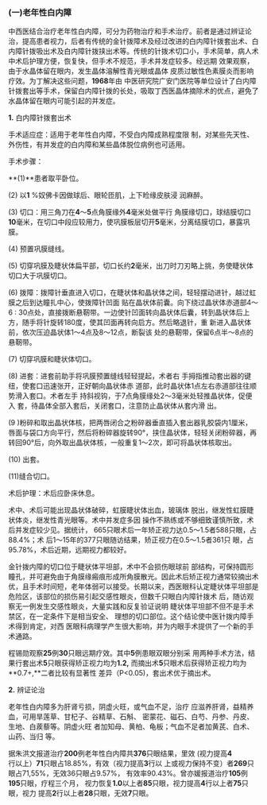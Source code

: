 ###   (一)老年性白内障  

中西医结合治疗老年性白内障，可分为药物治疗和手术治疗。前者是通过辨证论治，提高患者视力，后者有传统的金针拨障术及经过改进的白内障针拨套出术、白内障针拨吸出术及白内障针拨挟出术等。传统的针拨术切口小，手术简单，病人术中术后护理方便，恢复快，但手术不规范，手术并发症较多。经远期   效果观察，由于水晶体留在眼内，发生晶体溶解性青光眼或晶体   皮质过敏性色素膜炎而影响疗效。为丁解决这些问题，**1968**年由  中医研究院广安门医院等单位设计了白内障针拨套出等手术，保留白内障针拨的长处，吸取丁西医晶体摘除术的优点，避免了水晶体留在眼内可能引起的并发症。                       

 **1.**  白内障针拨套出术

  手术适应症：适用于老年性白内障，不受白内障成熟程度限 制，对某些先天性、外伤性，有并发症的白内障和某些晶体脱位病例也可适用。  

  手术步骤：  

  **(1)**患者取平卧位。      

 (2)     以**1** %奴佛卡因做球后、眼轮匝肌，上下睑缘皮肤浸  润麻醉。

  (3)     切口：用三角刀在**4**〜**5**点角膜缘外**4**毫米处做平行 角膜缘切口，球结膜切口  **10**毫米，在切口中段应较用力，使巩膜板层切开**5**毫米，分离结膜切口，暴露巩膜。

  (4)      预置巩膜缝线。

  (5)      切穿巩膜及睫状体扁平部，切口长约**2**毫米，出刀时刀刃略上挑，务使睫状体切口大于巩膜切口。

  (6)      拨障：拨障针垂直进入切口，在睫状体和晶状体之间，轻轻摆动进针，越过虹膜之后到达瞳扎中心，使拨障针凹面 贴在晶状体前囊。向下绕过晶状体赤道部4〜6 : 30点处，直接拨断悬靭带。一边使针凹面转向晶状体后囊，转到晶状体后上  方，随手将针旋转180度，使其凹面再转向启方。然后略退针，重  新进入晶状体前，依次压迫晶状体1〜4点及8〜12点，断裂该 处的悬靭带，保留6点半〜8点的悬靭带。

  (7)      切穿巩膜和睫状体切口。

  (8)     进套：进套前助手将巩膜预置缝线轻轻提起，术者右  手拇指推动套出器的键纽，使套口迅速张开，正好朝向晶状体赤 道部，此时晶状体1点左右赤道部往往顺势滑入套口。术者左手 持斜视钩，于7点角膜缘处2〜3毫米处轻推晶状体，促便入 套，待晶体全部入套后，关闭套口，注意防止晶状体从套内滑  出。

  (9 )粉碎和取出晶状体核，把两唇闭合之粉碎器垂直插入套出器乳胶袋内1厘米，唇面与袋口方向平行，然后将粉碎器旋转90°，挟住晶状体，轻轻关闭粉碎器，再转回90°后，向外取出晶状体核，一般重复1〜2次，即可将晶状体核取出。 

 (10) 出套。

(11)缝合切口。

 术后护理：术后应卧床休息。 

 术中、术后可能出现晶状体破碎，虹膜睫状体出血，玻璃体 脱出，继发性虹膜睫状体炎，继发性青光眼等。术中并发症多因 操作不熟练或不够细致谨慎所致，术后并发症较少见。据统计，  665只眼术后一年矫正视力达0.5〜1.5者588只眼，占88.4%；术 后1〜15年的377只眼随访结果，矫正视力在0.5〜1.5者361只 眼，占95.78%，术后近期，远期视力都较好。 

 金针拨内障的切口位于睫状体平坦部，术中不会损伤眼球前 部结构，可保持圆形瞳孔，并可避免由于角膜缘瘢痕形成所角膜散光。因此术后矫正视力通常较摘出术优，且手术时间短，老年体弱可以接受。长期以来，西医眼科认定睫状体平坦部是危险区，该部位的损伤易引起交感性眼炎，但数千只眼白内障针拨术  后，随访观察无一例发生交感性眼炎，大量实践和反复验证说明 睫状体平坦部不但不是手术禁区，在一定条件下是相当安全、 理想的切口部位。这个结论使中医针拨内障手术得到肯定，对西  医眼科病理学产生很大影响，并为内眼手术提供了一个新的手术通路。

  程锡勋观察**25**例**30**只眼远期疗效。其中**5**例患眼双眼分别采 用两种手术方法，结果行套出术**5**只眼获得矫正视力均为**1.2,**  而摘出术**5**只眼术后获得矫正视力均为**0.7+,**二者比较有显著性  差异（P<0.05)，套出术优于摘出术。

  **2.**    辨证论治  

老年性白内障多为肝肾亏损，阴虚火旺，或气血不足，治疗 应滋养肝肾，益精养血，可用旱莲草、甘杞子、谷精草、石斛、 密蒙花、磁石、白芍、丹参、丹皮、生地、白蒺藜等。阴虚火旺  者加知母、黄柏、龟板；气血不足者加黄芪、白术、山药、当归 等。

  据朱洪文报道治疗**200**例老年性白内障共**376**只眼结果，里效  (视力提高**4**行以上）**71**只眼占18.85%，有效（视力提高**3**行以 上或视力保持不变）者**269**只眼占71,55%，无效36只眼占9.57%， 有效率90.43%。曾亦媛报道治疗**105**例**195**只眼，疗程三个月，  视力恢复**1.0**以上者**85**只眼，视力提高**4**行以上者**75**只眼，视力 提高**2**行以上者**28**只眼，无效**7**只眼。

